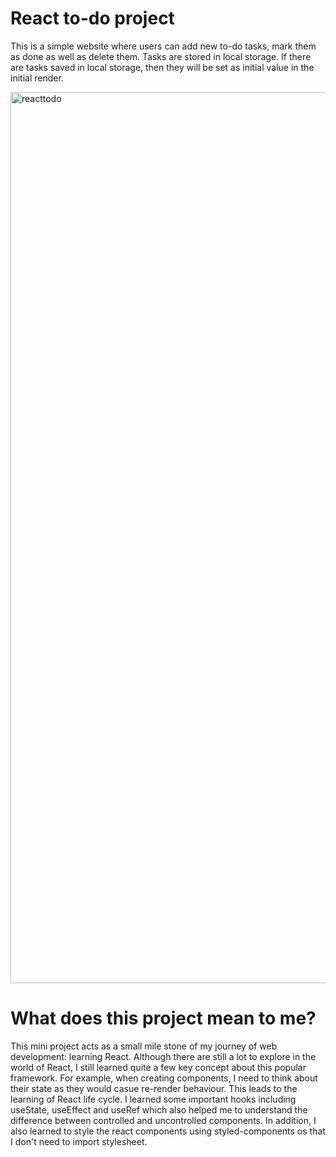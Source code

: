# React to-do project

This is a simple website where users can add new to-do tasks, mark them as done as well as delete them. Tasks are stored in local storage. If there are tasks saved in local storage, then they will be set as initial value in the initial render.

<img width="1426" alt="reacttodo" src="https://user-images.githubusercontent.com/58638019/132095874-d2c6353e-f793-4371-a68a-d04b517958cb.png">

# What does this project mean to me?

This mini project acts as a small mile stone of my journey of web development: learning React. Although there are still a lot to explore in the world of React, I still learned quite a few key concept about this popular framework. For example, when creating components, I need to think about their state as they would casue re-render behaviour. This leads to the learning of React life cycle. I learned some important hooks including useState, useEffect and useRef which also helped me to understand the difference between controlled and uncontrolled components. In addition, I also learned to style the react components using styled-components os that I don't need to import stylesheet.
